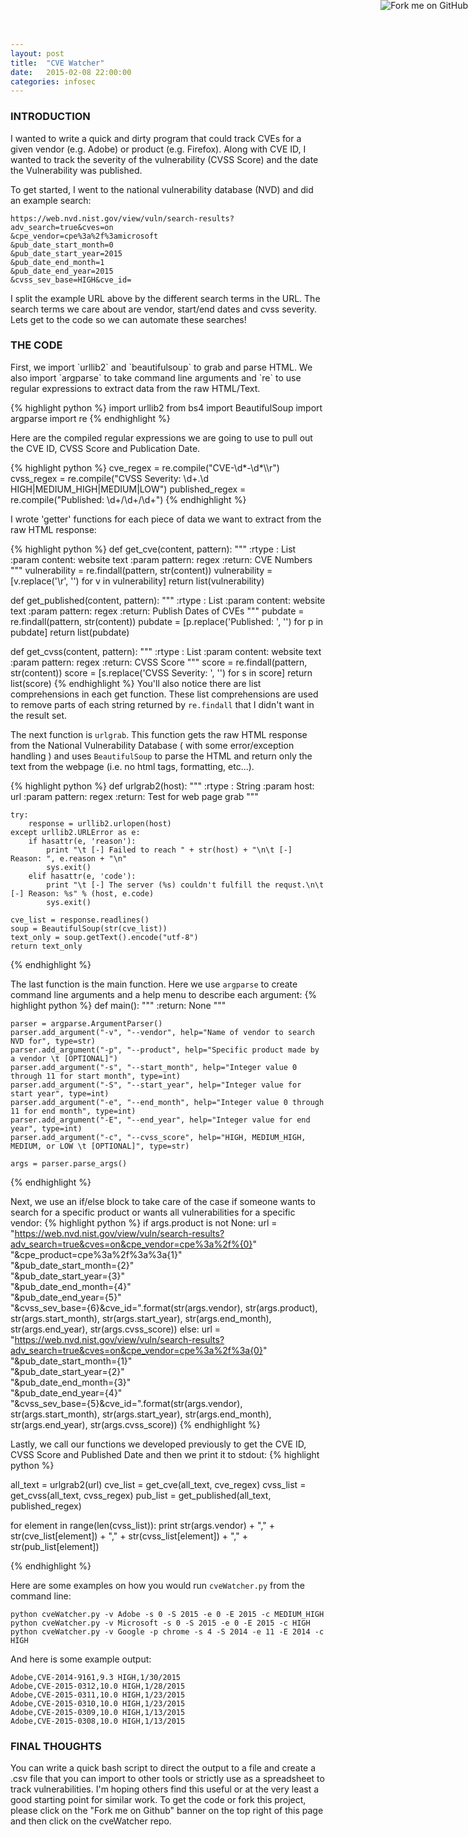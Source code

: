 ```yaml
---
layout: post
title:  "CVE Watcher"
date:   2015-02-08 22:00:00
categories: infosec
---
```


<a href="https://github.com/midnightslacker"><img style="position: absolute; top: 0; right: 0; border: 0;" src="https://camo.githubusercontent.com/e7bbb0521b397edbd5fe43e7f760759336b5e05f/68747470733a2f2f73332e616d617a6f6e6177732e636f6d2f6769746875622f726962626f6e732f666f726b6d655f72696768745f677265656e5f3030373230302e706e67" alt="Fork me on GitHub" data-canonical-src="https://s3.amazonaws.com/github/ribbons/forkme_right_green_007200.png"></a>

<h3><b>INTRODUCTION</b></h3>
I wanted to write a quick and dirty program that could track CVEs for a given vendor (e.g. Adobe) or product (e.g. Firefox).
Along with CVE ID, I wanted to track the severity of the vulnerability (CVSS Score) and the date the Vulnerability was published.

To get started, I went to the national vulnerability database (NVD) and did an example search:

`https://web.nvd.nist.gov/view/vuln/search-results?adv_search=true&cves=on`<br>
`&cpe_vendor=cpe%3a%2f%3amicrosoft`<br>
`&pub_date_start_month=0`<br>
`&pub_date_start_year=2015`<br>
`&pub_date_end_month=1`<br>
`&pub_date_end_year=2015`<br>
`&cvss_sev_base=HIGH&cve_id=`

I split the example URL above by the different search terms in the URL. The search terms we care about are vendor, start/end dates and cvss severity. 
Lets get to the code so we can automate these searches!

<h3><b>THE CODE</b></h3>
First, we  import `urllib2` and `beautifulsoup` to grab and parse HTML.
We also import `argparse` to take command line arguments and `re` to use regular expressions to extract data from the raw HTML/Text.

{% highlight python %}
import urllib2
from bs4 import BeautifulSoup
import argparse
import re
{% endhighlight %}

Here are the compiled regular expressions we are going to use to pull out the CVE ID, CVSS Score and Publication Date. 

{% highlight python %}
cve_regex = re.compile("CVE-\d*-\d*\\\\r")
cvss_regex = re.compile("CVSS Severity: \d+.\d HIGH|MEDIUM_HIGH|MEDIUM|LOW")
published_regex = re.compile("Published: \d+\/\d+\/\d+")
{% endhighlight %}

I wrote 'getter' functions for each piece of data we want to extract from the raw HTML response:

{% highlight python %}
def get_cve(content, pattern):
    """
    :rtype : List
    :param content: website text
    :param pattern: regex
    :return: CVE Numbers
    """
    vulnerability = re.findall(pattern, str(content))
    vulnerability = [v.replace('\\r', '') for v in vulnerability]
    return list(vulnerability)


def get_published(content, pattern):
    """
    :rtype : List
    :param content: website text
    :param pattern: regex
    :return: Publish Dates of CVEs
    """
    pubdate = re.findall(pattern, str(content))
    pubdate = [p.replace('Published: ', '') for p in pubdate]
    return list(pubdate)


def get_cvss(content, pattern):
    """
    :rtype : List
    :param content: website text
    :param pattern: regex
    :return: CVSS Score
    """
    score = re.findall(pattern, str(content))
    score = [s.replace('CVSS Severity: ', '') for s in score]
    return list(score)
{% endhighlight %}
You'll also notice there are list comprehensions in each get function. 
These list comprehensions are used to remove parts of each string returned by `re.findall` that I didn't want in the result set. 

The next function is `urlgrab`. This function gets the raw HTML response from the National Vulnerability Database ( with some error/exception handling ) and uses `BeautifulSoup` to parse the HTML and return only the text from the webpage (i.e. no html tags, formatting, etc...).

{% highlight python %}
def urlgrab2(host):
    """
    :rtype : String
    :param host: url
    :param pattern: regex
    :return: Test for web page grab
    """

    try:
        response = urllib2.urlopen(host)
    except urllib2.URLError as e:
        if hasattr(e, 'reason'):
            print "\t [-] Failed to reach " + str(host) + "\n\t [-] Reason: ", e.reason + "\n"
            sys.exit()
        elif hasattr(e, 'code'):
            print "\t [-] The server (%s) couldn't fulfill the requst.\n\t [-] Reason: %s" % (host, e.code)
            sys.exit()

    cve_list = response.readlines()
    soup = BeautifulSoup(str(cve_list))
    text_only = soup.getText().encode("utf-8")
    return text_only
{% endhighlight %}

The last function is the main function. Here we use `argparse` to create command line arguments and a help menu to describe each argument:
{% highlight python %}
def main():
    """
    :return: None
    """

    parser = argparse.ArgumentParser()
    parser.add_argument("-v", "--vendor", help="Name of vendor to search NVD for", type=str)
    parser.add_argument("-p", "--product", help="Specific product made by a vendor \t [OPTIONAL]")
    parser.add_argument("-s", "--start_month", help="Integer value 0 through 11 for start month", type=int)
    parser.add_argument("-S", "--start_year", help="Integer value for start year", type=int)
    parser.add_argument("-e", "--end_month", help="Integer value 0 through 11 for end month", type=int)
    parser.add_argument("-E", "--end_year", help="Integer value for end year", type=int)
    parser.add_argument("-c", "--cvss_score", help="HIGH, MEDIUM_HIGH, MEDIUM, or LOW \t [OPTIONAL]", type=str)

    args = parser.parse_args()
{% endhighlight %}

Next, we use an if/else block to take care of the case if someone wants to search for a specific product or wants all vulnerabilities for a specific vendor:
{% highlight python %}
if args.product is not None:
	url = "https://web.nvd.nist.gov/view/vuln/search-results?adv_search=true&cves=on&cpe_vendor=cpe%3a%2f%{0}" \
              "&cpe_product=cpe%3a%2f%3a%3a{1}" \
              "&pub_date_start_month={2}" \
              "&pub_date_start_year={3}" \
              "&pub_date_end_month={4}" \
              "&pub_date_end_year={5}" \
              "&cvss_sev_base={6}&cve_id=".format(str(args.vendor),
                                                str(args.product),
                                                str(args.start_month),
                                                str(args.start_year),
                                                str(args.end_month),
                                                str(args.end_year),
                                                str(args.cvss_score))
else:
	url = "https://web.nvd.nist.gov/view/vuln/search-results?adv_search=true&cves=on&cpe_vendor=cpe%3a%2f%3a{0}" \
            "&pub_date_start_month={1}" \
            "&pub_date_start_year={2}" \
            "&pub_date_end_month={3}" \
            "&pub_date_end_year={4}" \
            "&cvss_sev_base={5}&cve_id=".format(str(args.vendor),
                                                str(args.start_month),
                                                str(args.start_year),
                                                str(args.end_month),
                                                str(args.end_year),
                                                str(args.cvss_score))
{% endhighlight %}

Lastly, we call our functions we developed previously to get the CVE ID, CVSS Score and Published Date and then we print it to stdout:
{% highlight python %}
    
all_text = urlgrab2(url)
cve_list = get_cve(all_text, cve_regex)
cvss_list = get_cvss(all_text, cvss_regex)
pub_list = get_published(all_text, published_regex)

for element in range(len(cvss_list)):
	print str(args.vendor) + "," + str(cve_list[element]) + "," + str(cvss_list[element]) + "," + str(pub_list[element])

{% endhighlight %}

Here are some examples on how you would run `cveWatcher.py` from the command line:

`python cveWatcher.py -v Adobe -s 0 -S 2015 -e 0 -E 2015 -c MEDIUM_HIGH`<br>
`python cveWatcher.py -v Microsoft -s 0 -S 2015 -e 0 -E 2015 -c HIGH`<br>
`python cveWatcher.py -v Google -p chrome -s 4 -S 2014 -e 11 -E 2014 -c HIGH` 

And here is some example output:

`Adobe,CVE-2014-9161,9.3 HIGH,1/30/2015`<br>
`Adobe,CVE-2015-0312,10.0 HIGH,1/28/2015`<br>
`Adobe,CVE-2015-0311,10.0 HIGH,1/23/2015`<br>
`Adobe,CVE-2015-0310,10.0 HIGH,1/23/2015`<br>
`Adobe,CVE-2015-0309,10.0 HIGH,1/13/2015`<br>
`Adobe,CVE-2015-0308,10.0 HIGH,1/13/2015`

<h3><b>FINAL THOUGHTS</b></h3>
You can write a quick bash script to direct the output to a file and create a .csv file that you can import to other tools or strictly use as a spreadsheet to track vulnerabilities. I'm hoping others find this useful or at the very least a good starting point for similar work. To get the code or fork this project, please click on the "Fork me on Github" banner on the top right of this page and then click on the cveWatcher repo. 
